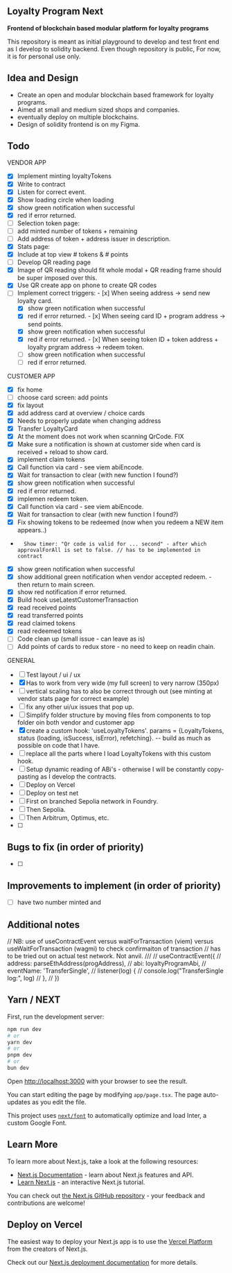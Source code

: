 ## Loyalty Program Next 
**Frontend of blockchain based modular platform for loyalty programs**

This repository is meant as initial playground to develop and test front end as I develop to solidity backend. 
Even though repository is public, For now, it is for personal use only. 

## Idea and Design

- Create an open and modular blockchain based framework for loyalty programs. 
- Aimed at small and medium sized shops and companies. 
- eventually deploy on multiple blockchains. 
- Design of solidity frontend is on my Figma. 

## Todo   
VENDOR APP 
- [x]  Implement minting loyaltyTokens 
  - [x]  Write to contract
  - [x]  Listen for correct event. 
  - [x]  Show loading circle when loading
  - [x]  show green notification when successful
  - [x]  red if error returned. 
- [ ]  Selection token page: 
  - [ ]  add minted number of tokens + remaining 
  - [ ]  Add address of token + address issuer in description.
- [x]  Stats page: 
  - [x]  Include at top view # tokens & # points 
- [ ]  Develop QR reading page
  - [x]  Image of QR reading should fit whole modal + QR reading frame should be super imposed over this. 
  - [x]  Use QR create app on phone to create QR codes
  - [ ]  Implement correct triggers: 
    - [x]  When seeing address -> send new loyalty card. 
      - [x]  show green notification when successful
      - [x]  red if error returned.
    - [x]  When seeing card ID + program address -> send points.
      - [x]  show green notification when successful
      - [x]  red if error returned. 
    - [x]  When seeing token ID + token address + loyalty prgram address -> redeem token.
      - [ ] show green notification when successful
      - [ ] red if error returned.
  
CUSTOMER APP 
- [x]   fix home 
  - [ ]   choose card screen: add points 
  - [x]   fix layout 
  - [x]   add address card at overview / choice cards 
  - [x]   Needs to properly update when changing address
- [x]   Transfer LoyaltyCard
  - [x]   At the moment does not work when scanning QrCode. FIX 
  - [x]   Make sure a notification is shown at customer side when card is received + reload to show card. 
- [x]   implement claim tokens
  - [x]   Call function via card - see viem abiEncode. 
  - [x]   Wait for transaction to clear (with new function I found?)
  - [x]   show green notification when successful
  - [x]   red if error returned. 
- [x]   implemen redeem token. 
  - [x]   Call function via card - see viem abiEncode. 
  - [x]   Wait for transaction to clear (with new function I found?) 
  - [x]   Fix showing tokens to be redeemed (now when you redeem a NEW item appears..)
  -       Show timer: "Qr code is valid for ... second" - after which approvalForAll is set to false. // has to be implemented in contract 
  - [x]   show green notification when successful
  - [x]   show additional green notification when vendor accepted redeem. - then return to main screen. 
  - [x]   show red notification if error returned. 
- [x]   Build hook useLatestCustomerTransaction 
  - [x]   read received points
  - [x]   read transferred points
  - [x]   read claimed tokens 
  - [x]   read redeemed tokens 
- [ ]   Code clean up (small issue - can leave as is)
  - [ ]   Add points of cards to redux store - no need to keep on readin chain.  

GENERAL 
- [ ]  Test layout / ui / ux 
  - [x]  Has to work from very wide (my full screen) to very narrow (350px) 
  - [ ]  vertical scaling has to also be correct through out (see minting at vendor stats page for correct example)
  - [ ]  fix any other ui/ux issues that pop up. 
- [ ]  Simplify folder structure by moving files from components to top folder oin both vendor and customer app 
  - [x]  create a custom hook: 'useLoyaltyTokens'. params = {LoyaltyTokens, status (loading, isSuccess, isError), refetching}.  -- build as much as possible on code that I have. 
  - [ ]  replace all the parts where I load LoyaltyTokens with this custom hook. 
- [ ]  Setup dynamic reading of ABi's - otherwise I will be constantly copy-pasting as I develop the contracts. 
- [ ]  Deploy on Vercel 
- [ ]  Deploy on test net
  - [ ]  First on branched Sepolia network in Foundry.
  - [ ]  Then Sepolia.  
  - [ ]  Then Arbitrum, Optimus, etc. 
  - [ ]  

## Bugs to fix (in order of priority)
- [ ]  

## Improvements to implement (in order of priority)
- [ ]  have two number minted and 

## Additional notes 
  // NB: use of useContractEvent versus waitForTransaction (viem) versus useWaitForTransaction (wagmi) to check confirmaiton of transaction
  // has to be tried out on actual test network. Not anvil. 
  /// 
  // useContractEvent({
  //   address: parseEthAddress(progAddress),
  //   abi: loyaltyProgramAbi,
  //   eventName: 'TransferSingle',
  //   listener(log) {
  //     console.log("TransferSingle log:", log)
  //   },
  // })

## Yarn / NEXT 

First, run the development server:

```bash
npm run dev
# or
yarn dev
# or
pnpm dev
# or
bun dev
```

Open [http://localhost:3000](http://localhost:3000) with your browser to see the result.

You can start editing the page by modifying `app/page.tsx`. The page auto-updates as you edit the file.

This project uses [`next/font`](https://nextjs.org/docs/basic-features/font-optimization) to automatically optimize and load Inter, a custom Google Font.

## Learn More

To learn more about Next.js, take a look at the following resources:

- [Next.js Documentation](https://nextjs.org/docs) - learn about Next.js features and API.
- [Learn Next.js](https://nextjs.org/learn) - an interactive Next.js tutorial.

You can check out [the Next.js GitHub repository](https://github.com/vercel/next.js/) - your feedback and contributions are welcome!

## Deploy on Vercel

The easiest way to deploy your Next.js app is to use the [Vercel Platform](https://vercel.com/new?utm_medium=default-template&filter=next.js&utm_source=create-next-app&utm_campaign=create-next-app-readme) from the creators of Next.js.

Check out our [Next.js deployment documentation](https://nextjs.org/docs/deployment) for more details.
